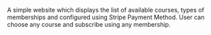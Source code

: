 A simple website which displays the list of available courses, types of memberships and configured using Stripe Payment Method. User can choose any course and subscribe using any membership.
